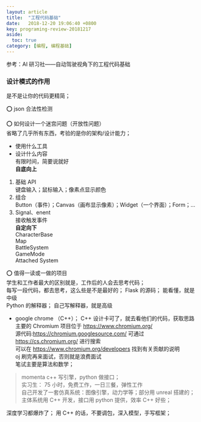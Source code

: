 ```yaml
---
layout: article
title:  "工程代码基础"
date:   2018-12-20 19:06:40 +0800
key: programing-review-20181217
aside:
  toc: true
category: [编程, 编程基础]
---
```

参考：AI 研习社——自动驾驶视角下的工程代码基础

### 设计模式的作用
是不是让你的代码更精简；  

:o: json 合法性检测  

:o: 如何设计一个迷宫问题（开放性问题）  
省略了几乎所有东西，考验的是你的架构/设计能力；  
- 使用什么工具   
- 设计什么内容  
有限时间，简要说就好  
**自底向上**  
1. 基础 API  
键盘输入；鼠标输入；像素点显示颜色  
2. 组合  
Button（事件）；Canvas（画布显示像素）；Widget（一个界面）；Form；…  
3. Signal、enent  
接收触发事件  
**自定向下**  
CharacterBase  
Map  
BattleSystem  
GameMode  
Attached System  

:o: 值得一读或一做的项目  
学生和工作者最大的区别就是，工作后的人会去思考代码；  
每写一段代码，都去思考，这么些是不是最好的；
Flask 的源码；  能看懂，就是中级  
Python 的解释器；  自己写解释器，就是高级  
- google chrome （C++）；  C++ 设计卡可了，就去看他们的代码，获取思路  
主要的 Chromium 项目位于 <https://www.chromium.org/>  
源代码:<https://chromium.googlesource.com/>  可通过 <https://cs.chromium.org/> 进行搜索  
可以在 <https://www.chromium.org/developers> 找到有关贡献的说明  
oj 刷完再来面试，否则就是浪费面试  
笔试主要是算法和数学；  


> momenta c++ 写引擎，python 做接口；  
实习生： 75 小时，免费工作，一日三餐，弹性工作  
自己开发了一套仿真系统：图像引擎，动力学等；部分用 unreal 搭建的；  
主体系统用 C++ 开发，接口用 python 提供，效率 C++ 好些；  

深度学习都爆炸了；
用 C++ 的话，不要调包，深入模型，手写框架；
